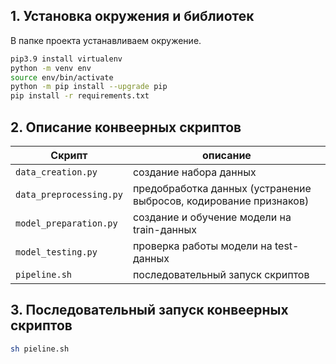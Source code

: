 ## 1. Установка окружения и библиотек

В папке проекта устанавливаем окружение. 
```bash
pip3.9 install virtualenv
python -m venv env
source env/bin/activate
python -m pip install --upgrade pip
pip install -r requirements.txt
```

## 2. Описание конвеерных скриптов

| Скрипт                  | описание                                                    |
| ----------------------- | ----------------------------------------------------------- |
| `data_creation.py`      | создание набора данных                                      |
| `data_preprocessing.py` | предобработка данных (устранение выбросов, кодирование признаков) |
| `model_preparation.py`  | создание и обучение модели на train-данных                  |
| `model_testing.py`      | проверка работы модели на test-данных                       |
| `pipeline.sh`                        |   последовательный запуск скриптов                                                            |

## 3. Последовательный запуск конвеерных скриптов

```bash
sh pieline.sh
```





